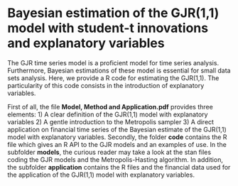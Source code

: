 # Bayesian estimation of the GJR(1,1) model with student-t innovations and explanatory variables
The GJR time series model is a proficient model for time series analysis. Furthermore, Bayesian estimations of these model is essential for small data sets analysis. Here, we provide a R code for estimating the GJR(1,1).
The particularity of this code consists in the introduction of explanatory variables.

First of all, the file **Model, Method and Application.pdf** provides three elements: 1) A clear definition of the GJR(1,1) model with explanatory variables 2) A gentle introduction to the Metropolis sampler 3) A direct application on financial time series of the Bayesian estimate of the GJR(1,1) model with explanatory variables.
Secondly, the folder **code** contains the R file which gives an R API to the GJR models and an examples of use. In the subfolder **models**, the curious reader may take a look at the stan files coding the GJR models and the Metropolis-Hasting algorithm. In addition, the subfolder **application** contains the R files and the financial data used for the application of the GJR(1,1) model with explanatory variables.
